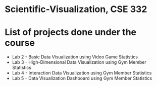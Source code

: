 # Scientific-Visualization, CSE 332
# List of projects done under the course
* Lab 2 - Basic Data Visualization using Video Game Statistics
* Lab 3 - High-Dimensional Data Visualization using Gym Member Statistics
* Lab 4 - Interaction Data Visualization using Gym Member Statistics
* Lab 5 - Data Visualization Dashboard  using Gym Member Statistics
